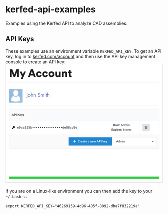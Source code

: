 # kerfed-api-examples

Examples using the Kerfed API to analyze CAD assemblies.

## API Keys

These examples use an environment variable `KERFED_API_KEY`. To get an API key, log in to [kerfed.com/account](https://kerfed.com/account) and then use the API key management console to create an API key:
[![Kerfed API Keys](images/account.png)](https://kerfed.com/account)


If you are on a Linux-like environment you can then add the key to your `~/.bashrc`:
```
export KERFED_API_KEY="46269139-4d96-405f-8092-dba7f832219a"
```

